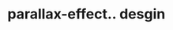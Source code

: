 # parallax-effect.. desgin                                                                                                                                                                                                                                                                                                                                                                                                            
